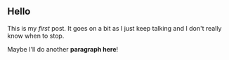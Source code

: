 ## Hello

This is my _first_ post. It goes on a bit as I just keep talking and I don't really know when to stop.

Maybe I'll do another **paragraph here**!